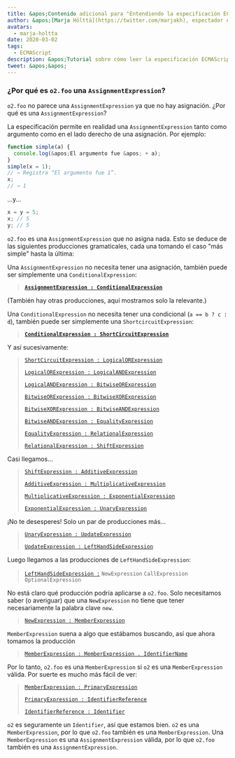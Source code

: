 ```yaml
---
title: &apos;Contenido adicional para "Entendiendo la especificación ECMAScript, parte 2"&apos;
author: &apos;[Marja Hölttä](https://twitter.com/marjakh), espectador especulativo de especificaciones&apos;
avatars:
  - marja-holtta
date: 2020-03-02
tags:
  - ECMAScript
description: &apos;Tutorial sobre cómo leer la especificación ECMAScript&apos;
tweet: &apos;&apos;
---
```


### ¿Por qué es `o2.foo` una `AssignmentExpression`?

`o2.foo` no parece una `AssignmentExpression` ya que no hay asignación. ¿Por qué es una `AssignmentExpression`?

La especificación permite en realidad una `AssignmentExpression` tanto como argumento como en el lado derecho de una asignación. Por ejemplo:

```js
function simple(a) {
  console.log(&apos;El argumento fue &apos; + a);
}
simple(x = 1);
// → Registra “El argumento fue 1”.
x;
// → 1
```

…y…

```js
x = y = 5;
x; // 5
y; // 5
```

`o2.foo` es una `AssignmentExpression` que no asigna nada. Esto se deduce de las siguientes producciones gramaticales, cada una tomando el caso "más simple" hasta la última:

Una `AssignmentExpression` no necesita tener una asignación, también puede ser simplemente una `ConditionalExpression`:

> **[`AssignmentExpression : ConditionalExpression`](https://tc39.es/ecma262/#sec-assignment-operators)**

(También hay otras producciones, aquí mostramos solo la relevante.)

Una `ConditionalExpression` no necesita tener una condicional (`a == b ? c : d`), también puede ser simplemente una `ShortcircuitExpression`:

> **[`ConditionalExpression : ShortCircuitExpression`](https://tc39.es/ecma262/#sec-conditional-operator)**

Y así sucesivamente:

> [`ShortCircuitExpression : LogicalORExpression`](https://tc39.es/ecma262/#prod-ShortCircuitExpression)
>
> [`LogicalORExpression : LogicalANDExpression`](https://tc39.es/ecma262/#prod-LogicalORExpression)
>
> [`LogicalANDExpression : BitwiseORExpression`](https://tc39.es/ecma262/#prod-LogicalANDExpression)
>
> [`BitwiseORExpression : BitwiseXORExpression`](https://tc39.es/ecma262/#prod-BitwiseORExpression)
>
> [`BitwiseXORExpression : BitwiseANDExpression`](https://tc39.es/ecma262/#prod-BitwiseXORExpression)
>
> [`BitwiseANDExpression : EqualityExpression`](https://tc39.es/ecma262/#prod-BitwiseANDExpression)
>
> [`EqualityExpression : RelationalExpression`](https://tc39.es/ecma262/#sec-equality-operators)
>
> [`RelationalExpression : ShiftExpression`](https://tc39.es/ecma262/#prod-RelationalExpression)

<!--truncate-->
Casi llegamos…

> [`ShiftExpression : AdditiveExpression`](https://tc39.es/ecma262/#prod-ShiftExpression)
>
> [`AdditiveExpression : MultiplicativeExpression`](https://tc39.es/ecma262/#prod-AdditiveExpression)
>
> [`MultiplicativeExpression : ExponentialExpression`](https://tc39.es/ecma262/#prod-MultiplicativeExpression)
>
> [`ExponentialExpression : UnaryExpression`](https://tc39.es/ecma262/#prod-ExponentiationExpression)

¡No te desesperes! Solo un par de producciones más…

> [`UnaryExpression : UpdateExpression`](https://tc39.es/ecma262/#prod-UnaryExpression)
>
> [`UpdateExpression : LeftHandSideExpression`](https://tc39.es/ecma262/#prod-UpdateExpression)

Luego llegamos a las producciones de `LeftHandSideExpression`:

> [`LeftHandSideExpression :`](https://tc39.es/ecma262/#prod-LeftHandSideExpression)
> `NewExpression`
> `CallExpression`
> `OptionalExpression`

No está claro qué producción podría aplicarse a `o2.foo`. Solo necesitamos saber (o averiguar) que una `NewExpression` no tiene que tener necesariamente la palabra clave `new`.

> [`NewExpression : MemberExpression`](https://tc39.es/ecma262/#prod-NewExpression)

`MemberExpression` suena a algo que estábamos buscando, así que ahora tomamos la producción

> [`MemberExpression : MemberExpression . IdentifierName`](https://tc39.es/ecma262/#prod-MemberExpression)

Por lo tanto, `o2.foo` es una `MemberExpression` si `o2` es una `MemberExpression` válida. Por suerte es mucho más fácil de ver:

> [`MemberExpression : PrimaryExpression`](https://tc39.es/ecma262/#prod-MemberExpression)
>
> [`PrimaryExpression : IdentifierReference`](https://tc39.es/ecma262/#prod-PrimaryExpression)
>
> [`IdentifierReference : Identifier`](https://tc39.es/ecma262/#prod-IdentifierReference)

`o2` es seguramente un `Identifier`, así que estamos bien. `o2` es una `MemberExpression`, por lo que `o2.foo` también es una `MemberExpression`. Una `MemberExpression` es una `AssignmentExpression` válida, por lo que `o2.foo` también es una `AssignmentExpression`.
